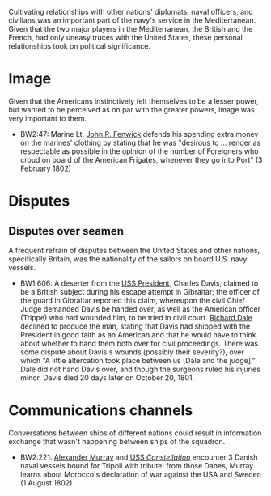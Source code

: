 Cultivating relationships with other nations' diplomats, naval officers, and civilians was an important part of the navy's service in the Mediterranean. Given that the two major players in the Mediterranean, the British and the French, had only uneasy truces with the United States, these personal relationships took on political significance. 

# Image
Given that the Americans instinctively felt themselves to be a lesser power, but wanted to be perceived as on par with the greater powers, image was very important to them.

- BW2:47: Marine Lt. [John R. Fenwick]() defends his spending extra money on the marines' clothing by stating that he was "desirous to ... render as respectable as possible in the opinion of the number of Foreigners who croud on board of the American Frigates, whenever they go into Port" (3 February 1802)

# Disputes
## Disputes over seamen
A frequent refrain of disputes between the United States and other nations, specifically Britain, was the nationality of the sailors on board U.S. navy vessels.

- BW1:606: A deserter from the [USS President](), Charles Davis, claimed to be a British subject during his escape attempt in Gibraltar; the officer of the guard in Gibraltar reported this claim, whereupon the civil Chief Judge demanded Davis be handed over, as well as the American officer (Trippe) who had wounded him, to be tried in civil court. [Richard Dale]() declined to produce the man, stating that Davis had shipped with the President in good faith as an American and that he would have to think about whether to hand them both over for civil proceedings. There was some dispute about Davis's wounds (possibly their severity?), over which "A little altercation took place between us [Dale and the judge]." Dale did not hand Davis over, and though the surgeons ruled his injuries minor, Davis died 20 days later on October 20, 1801.


# Communications channels

Conversations between ships of different nations could result in information exchange that wasn't happening between ships of the squadron.

- BW2:221: [Alexander Murray]() and [USS *Constellation*]() encounter 3 Danish naval vessels bound for Tripoli with tribute: from those Danes, Murray learns about Morocco's declaration of war against the USA and Sweden (1 August 1802)